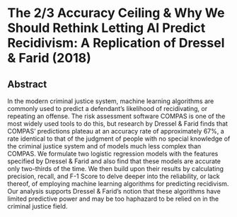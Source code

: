 # The 2/3 Accuracy Ceiling & Why We Should Rethink Letting AI Predict Recidivism: A Replication of Dressel & Farid (2018)

## Abstract
In the modern criminal justice system, machine learning algorithms are commonly used to predict a defendant’s likelihood of recidivating, or repeating an offense. 
The risk assessment software COMPAS is one of the most widely used tools to do this, 
but research by Dressel & Farid finds that COMPAS’ predictions plateau at an accuracy rate of approximately 67%,
a rate identical to that of the judgment of people with no special knowledge of the criminal justice system and of models much less complex than COMPAS.
We formulate two logistic regression models with the features specified by Dressel & Farid and also find 
that these models are accurate only two-thirds of the time. 
We then build upon their results by calculating precision, recall, and F-1 Score
to delve deeper into the reliability, or lack thereof, of employing machine learning algorithms for predicting recidivism. 
Our analysis supports Dressel & Farid’s notion that these algorithms have limited predictive power 
and may be too haphazard to be relied on in the criminal justice field.
